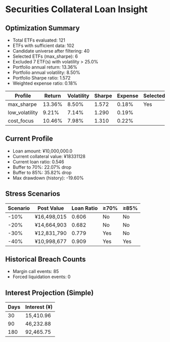 # Securities Collateral Loan Insight

## Optimization Summary
- Total ETFs evaluated: 121
- ETFs with sufficient data: 102
- Candidate universe after filtering: 40
- Selected ETFs (max_sharpe): 6
- Excluded 7 ETF(s) with volatility > 25.0%
- Portfolio annual return: 13.36%
- Portfolio annual volatility: 8.50%
- Portfolio Sharpe ratio: 1.572
- Weighted expense ratio: 0.18%

| Profile | Return | Volatility | Sharpe | Expense | Selected |
| --- | --- | --- | --- | --- | --- |
| max_sharpe | 13.36% | 8.50% | 1.572 | 0.18% | Yes |
| low_volatility | 9.21% | 7.14% | 1.290 | 0.19% |  |
| cost_focus | 10.46% | 7.98% | 1.310 | 0.22% |  |

## Current Profile
- Loan amount: ¥10,000,000.0
- Current collateral value: ¥18331128
- Current loan ratio: 0.546
- Buffer to 70%: 22.07% drop
- Buffer to 85%: 35.82% drop
- Max drawdown (history): -19.60%

## Stress Scenarios
| Scenario | Post Value | Loan Ratio | ≥70% | ≥85% |
| --- | --- | --- | --- | --- |
| -10% | ¥16,498,015 | 0.606 | No | No |
| -20% | ¥14,664,903 | 0.682 | No | No |
| -30% | ¥12,831,790 | 0.779 | Yes | No |
| -40% | ¥10,998,677 | 0.909 | Yes | Yes |

## Historical Breach Counts
- Margin call events: 85
- Forced liquidation events: 0

## Interest Projection (Simple)
| Days | Interest (¥) |
| --- | --- |
| 30 | 15,410.96 |
| 90 | 46,232.88 |
| 180 | 92,465.75 |
